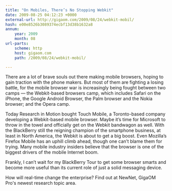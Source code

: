 ```yaml
---
title: "On Mobiles, There’s No Stopping Webkit"
date: 2009-08-25 04:12:23 +0000
external-url: http://gigaom.com/2009/08/24/webkit-mobil/
hash: e00e8526b3089374ecbf13d38b1632a8
annum:
    year: 2009
    month: 08
url-parts:
    scheme: http
    host: gigaom.com
    path: /2009/08/24/webkit-mobil/

---
```


There are a lot of brave souls out there making mobile browsers, hoping to gain traction with the phone makers. But most of them are fighting a losing battle, for the mobile browser war is increasingly being fought between two camps —  the Webkit-based browsers camp, which includes Safari on the iPhone, the Google Android Browser, the Palm browser and the Nokia browser; and the Opera camp.

Today Research in Motion bought Touch Mobile, a Toronto-based company developing a Webkit-based mobile browser. Maybe it’s time for Microsoft to throw in the towel and officially get on the Webkit bandwagon as well.  With the BlackBerry still the reigning champion of the smartphone business, at least in North America, the Webkit is about to get a big boost. Even Mozilla’s Firefox Mobile has an uphill climb ahead, though one can’t blame them for trying. Many mobile industry insiders believe that the browser is one of the biggest drivers of the mobile Internet boom.

Frankly, I can’t wait for my BlackBerry Tour to get some browser smarts and become more useful than its current role of just a solid messaging device.


 
How will real-time change the enterprise?  Find out at NewNet, GigaOM Pro's newest research topic area.
    

